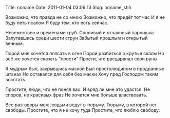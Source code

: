 Title: noname
Date: 2011-01-04 03:06:13
Slug: noname_stih


Возможно, что правда не со мною Возможно, что придёт тот час И я не буду петь
псалом Я буду тем, кто есть сейчас.

Невежествен и временами груб. Сопливый и отчаянный парнишка Запутавшись среди
шести струн Забытый прошлым и открытый вечным.

Порой мне хочется плясать в огне Порой разбиться о крутые скалы Но всё же
хочется сказать "прости" Прости, что расцарапал свои раны

Я мудрым был, закрывшись маской Был простолюдином в продранных штанах Но
оставался для себя без маски Хочу пред Господом таким восстать.

Простите, люди, что не понял вас. И вряд ли мне это удастся. Не споров, не
красивых фраз Не хочется мне больше властвовать.

Все разговоры меж людьми ведут в тюрьму. Тюрьму, в которой нет свободы.
Простите, что я не хочу туда Простите, что люблю свободу.

